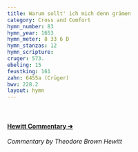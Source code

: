 ```yaml
---
title: Warum sollt' ich mich denn grämen
category: Cross and Comfort
hymn_number: 83
hymn_year: 1653
hymn_meter: 8 33 6 D
hymn_stanzas: 12
hymn_scripture: 
cruger: 573.
ebeling: 15
feustking: 161
zahn: 6455a (Crüger)
bwv: 228.2
layout: hymn
---
```

<br>

#### [Hewitt Commentary ➔](/hymns/083/hewitt)

*Commentary by Theodore Brown Hewitt*